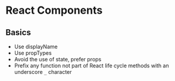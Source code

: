 # React Components

## Basics
* Use displayName
* Use propTypes
* Avoid the use of state, prefer props
* Prefix any function not part of React life cycle methods with an underscore ```_``` character
